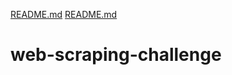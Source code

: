 [README.md](https://github.com/saiyidmkazmi/web-scraping-challenge/files/6996207/README.md)
[README.md](https://github.com/saiyidmkazmi/web-scraping-challenge/files/6996208/README.md)
# web-scraping-challenge
